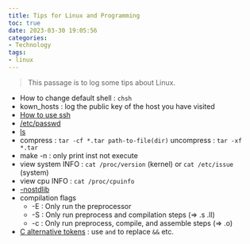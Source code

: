 ```yaml
---
title: Tips for Linux and Programming
toc: true
date: 2023-03-30 19:05:56
categories:
- Technology
tags:
- linux
---
```


> This passage is to log some tips about Linux.

<!-- more -->

- How to change default shell : `chsh`
- kown_hosts : log the public key of the host you have visited
- [How to use ssh](https://zhuanlan.zhihu.com/p/21999778)
- [/etc/passwd](https://www.geeksforgeeks.org/understanding-the-etc-passwd-file/)
- [ls](https://www.runoob.com/linux/linux-comm-ls.html)
- compress : `tar -cf *.tar path-to-file(dir)` uncompress : `tar -xf *.tar`
- make -n : only print inst not execute 
- view system INFO : `cat /proc/version` (kernel) or `cat /etc/issue` (system)
- view cpu INFO : `cat /proc/cpuinfo`
- [-nostdlib](https://gcc.gnu.org/onlinedocs/gcc/Link-Options.html#index-nostdlib)
- compilation flags
    - -E : Only run the preprocessor
    - -S : Only run preprocess and compilation steps (=> .s .ll)
    - -c : Only run preprocess, compile, and assemble steps (=> .o)
- [C alternative tokens](https://en.wikipedia.org/wiki/C_alternative_tokens) : use `and` to replace `&&` etc.